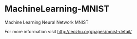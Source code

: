 # MachineLearning-MNIST
Machine Learning Neural Network MNIST

For more information visit http://leozhu.org/pages/mnist-detail/
